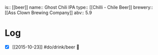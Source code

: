 is:: [[beer]]
name:: Ghost Chili IPA
type:: [[Chilli - Chile Beer]]
brewery:: [[Ass Clown Brewing Company]]
abv:: 5.9

# Log
- [x] [[2015-10-23]] #do/drink/beer 🤞
